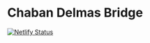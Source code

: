 # Chaban Delmas Bridge

[![Netlify Status](https://api.netlify.com/api/v1/badges/a2554f27-80d4-4ed5-a3c0-c9957f253819/deploy-status)](https://app.netlify.com/sites/monpontchaban/deploys)
